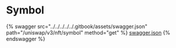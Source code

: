 # Symbol

{% swagger src="../../../../../.gitbook/assets/swagger.json" path="/uniswap/v3/nft/symbol" method="get" %}
[swagger.json](../../../../../.gitbook/assets/swagger.json)
{% endswagger %}

